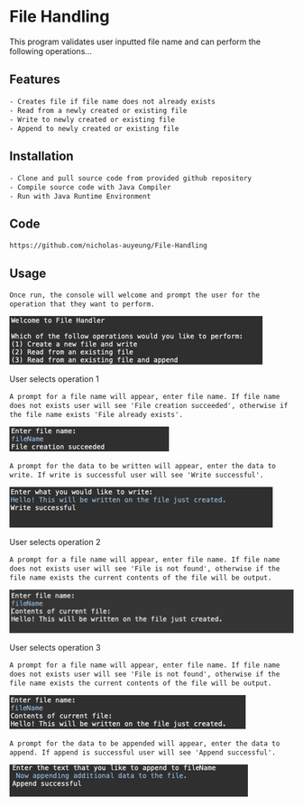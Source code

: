 # File Handling

This program validates user inputted file name and can perform the following operations...

## Features

	- Creates file if file name does not already exists
	- Read from a newly created or existing file
	- Write to newly created or existing file
	- Append to newly created or existing file

## Installation

	- Clone and pull source code from provided github repository
	- Compile source code with Java Compiler
	- Run with Java Runtime Environment

## Code

	https://github.com/nicholas-auyeung/File-Handling

## Usage
	Once run, the console will welcome and prompt the user for the operation that they want to perform.
![](screenshots/welcome.png)

User selects operation 1
	
	A prompt for a file name will appear, enter file name. If file name does not exists user will see 'File creation succeeded', otherwise if the file name exists 'File already exists'.
![](screenshots/file_creation.png)

	A prompt for the data to be written will appear, enter the data to write. If write is successful user will see 'Write successful'.
![](screenshots/write_success.png)

User selects operation 2
	
	A prompt for a file name will appear, enter file name. If file name does not exists user will see 'File is not found', otherwise if the file name exists the current contents of the file will be output.
![](screenshots/read_success.png)	

User selects operation 3

	A prompt for a file name will appear, enter file name. If file name does not exists user will see 'File is not found', otherwise if the file name exists the current contents of the file will be output.
![](screenshots/existing_content.png)

	A prompt for the data to be appended will appear, enter the data to append. If append is successful user will see 'Append successful'.
![](screenshots/append_success.png)